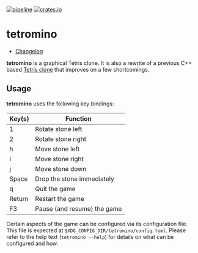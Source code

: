 [![pipeline](https://github.com/d-e-s-o/tetromino/actions/workflows/test.yml/badge.svg?branch=main)](https://github.com/d-e-s-o/tetromino/actions/workflows/test.yml)
[![crates.io](https://img.shields.io/crates/v/tetromino.svg)](https://crates.io/crates/tetromino)

tetromino
=========

- [Changelog](CHANGELOG.md)

**tetromino** is a graphical Tetris clone. It is also a rewrite of a
previous C++ based [Tetris clone][tetris] that improves on a few
shortcomings.


Usage
-----

**tetromino** uses the following key bindings:

| Key(s) | Function                                 |
|--------|------------------------------------------|
| 1      | Rotate stone left                        |
| 2      | Rotate stone right                       |
| h      | Move stone left                          |
| l      | Move stone right                         |
| j      | Move stone down                          |
| Space  | Drop the stone immediately               |
| q      | Quit the game                            |
| Return | Restart the game                         |
| F3     | Pause (and resume) the game              |


Certain aspects of the game can be configured via its configuration
file. This file is expected at `$XDG_CONFIG_DIR/tetromino/config.toml`.
Please refer to the help text (`tetromino --help`) for details on what
can be configured and how.


[tetris]: https://github.com/d-e-s-o/tetris
